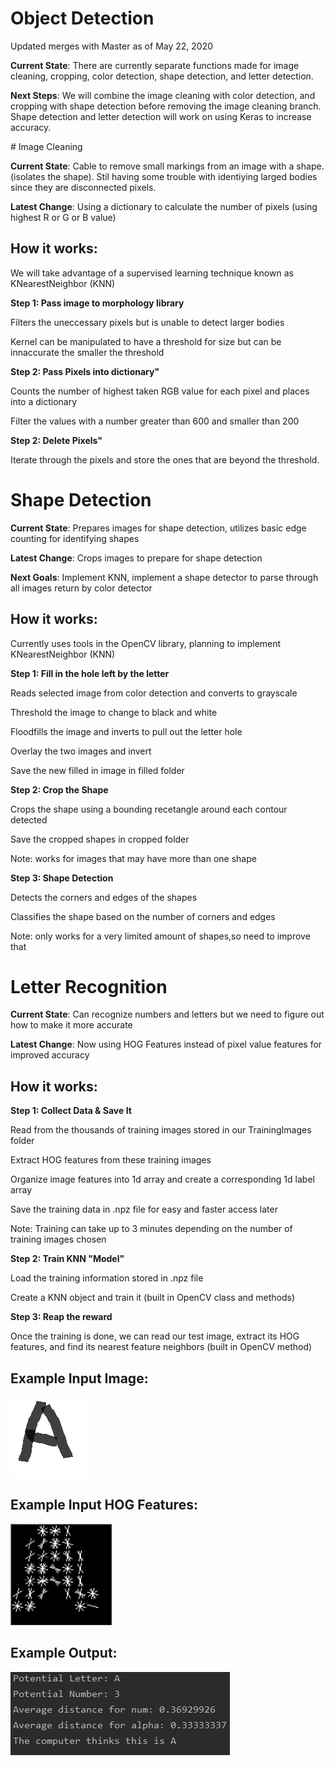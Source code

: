 # Object Detection 
<h>Updated merges with Master as of May 22, 2020</p>
<div>
<p> <b>Current State</b>: There are currently separate functions made for image cleaning, cropping, color detection, shape detection, and letter detection. 
<p> <b>Next Steps</b>: We will combine the image cleaning with color detection, and cropping with shape detection before removing the image cleaning branch. Shape detection and letter detection will work on using Keras to increase accuracy.

<div>
<div>
# Image Cleaning
<div>
<p> <b>Current State</b>: Cable to remove small markings from an image with a shape. (isolates the shape). Stil having some trouble with identiying larged bodies since they are disconnected pixels.</p>
</div>

<div>
<p><strong>Latest Change</strong>: Using a dictionary to calculate the number of pixels (using highest R or G or B value) </p>

How it works:
-------------
<h> We will take advantage of a supervised learning technique known as KNearestNeighbor (KNN) <h>
 
<b>Step 1: Pass image to morphology library</b>
 <div>
   <p>Filters the uneccessary pixels but is unable to detect larger bodies</p> 
   <p>Kernel can be manipulated to have a threshold for size but can be innaccurate the smaller the threshold <p>

 </div>
<b>Step 2: Pass Pixels into dictionary" </b>
<div>
   <p>Counts the number of highest taken RGB value for each pixel and places into a dictionary</p>
   <p>Filter the values with a number greater than 600 and smaller than 200</p>
</div>
<b>Step 2: Delete Pixels" </b>
<div>
   <p>Iterate through the pixels and store the ones that are beyond the threshold.</p>
</div>

# Shape Detection
<div>
<p> <b>Current State</b>: Prepares images for shape detection, utilizes basic edge counting for identifying shapes</p>
</div>

<div>
<p><strong>Latest Change</strong>: Crops images to prepare for shape detection </p>
</div>

<div>
<p><strong>Next Goals</strong>: Implement KNN, implement a shape detector to parse through all images return by color detector </p>
</div>
 

How it works:
-------------
<h> Currently uses tools in the OpenCV library, planning to implement KNearestNeighbor (KNN) <h>
 
<b>Step 1: Fill in the hole left by the letter </b>
 <div>
   <p>Reads selected image from color detection and converts to grayscale</p> 
   <p>Threshold the image to change to black and white <p> 
   <p>Floodfills the image and inverts to pull out the letter hole <p>
   <p>Overlay the two images and invert <p>
   <p>Save the new filled in image in filled folder</p>
 </div>
<b>Step 2: Crop the Shape </b>
<div>
   <p>Crops the shape using a bounding recetangle around each contour detected</p>
   <p>Save the cropped shapes in cropped folder </p>
  <p>Note: works for images that may have more than one shape</p>
</div>
<b>Step 3: Shape Detection </b>
 <div>
  <p>Detects the corners and edges of the shapes<p>
  <p>Classifies the shape based on the number of corners and edges<p>
  <p>Note: only works for a very limited amount of shapes,so need to improve that<p>
 </div>


# Letter Recognition
<div>
<p> <b>Current State</b>: Can recognize numbers and letters but we need to figure out how to make it more accurate</p>
</div>

<div>
<p><strong>Latest Change</strong>: Now using HOG Features instead of pixel value features for improved accuracy </p>
</div>


How it works:
-------------
<b>Step 1: Collect Data & Save It </b>
 <div>
   <p>Read from the thousands of training images stored in our TrainingImages folder</p> 
   <p>Extract HOG features from these training images <p> 
   <p>Organize image features into 1d array and create a corresponding 1d label array <p>
   <p>Save the training data in .npz file for easy and faster access later <p>
   <p>Note: Training can take up to 3 minutes depending on the number of training images chosen</p>
 </div>
<b>Step 2: Train KNN "Model" </b>
<div>
   <p>Load the training information stored in .npz file</p>
   <p>Create a KNN object and train it (built in OpenCV class and methods) </p>
</div>
<b>Step 3: Reap the reward </b>
 <div>
  <p>Once the training is done, we can read our test image, extract its HOG features, and find its nearest feature neighbors (built in OpenCV method) <p>
 </div>


 <b> Example Input Image: </b> 
-------------

![](TestImage/A.png) 


<b> Example Input HOG Features: </b>
-------------


![](A_HOG.png)


<b> Example Output: </b> 
-------------

![](example_output.png)
